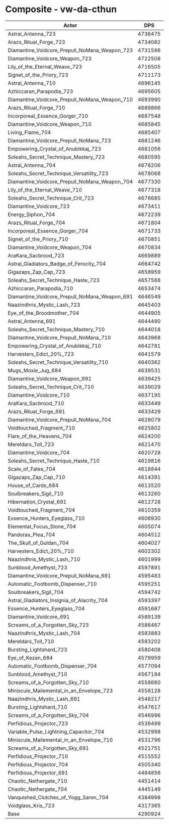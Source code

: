 # Composite - vw-da-cthun
| Actor | DPS | Increase |
|---|:---:|:---:|
|Astral_Antenna_723|4736475|10.38%|
|Arazs_Ritual_Forge_723|4734082|10.33%|
|Diamantine_Voidcore_Prepull_NoMana_Weapon_723|4731586|10.27%|
|Diamantine_Voidcore_Weapon_723|4722508|10.06%|
|Lily_of_the_Eternal_Weave_723|4716505|9.92%|
|Signet_of_the_Priory_723|4711173|9.79%|
|Astral_Antenna_710|4696145|9.44%|
|Azhiccaran_Parapodia_723|4695605|9.43%|
|Diamantine_Voidcore_Prepull_NoMana_Weapon_710|4693990|9.39%|
|Arazs_Ritual_Forge_710|4689866|9.30%|
|Incorporeal_Essence_Gorger_710|4687548|9.24%|
|Diamantine_Voidcore_Weapon_710|4685845|9.20%|
|Living_Flame_704|4685407|9.19%|
|Diamantine_Voidcore_Prepull_NoMana_723|4681246|9.10%|
|Empowering_Crystal_of_Anubikkaj_723|4681056|9.09%|
|Soleahs_Secret_Technique_Mastery_723|4680595|9.08%|
|Astral_Antenna_704|4678206|9.03%|
|Soleahs_Secret_Technique_Versatility_723|4678068|9.02%|
|Diamantine_Voidcore_Prepull_NoMana_Weapon_704|4677330|9.01%|
|Lily_of_the_Eternal_Weave_710|4677318|9.00%|
|Soleahs_Secret_Technique_Crit_723|4676685|8.99%|
|Diamantine_Voidcore_723|4673411|8.91%|
|Energy_Siphon_704|4672239|8.89%|
|Arazs_Ritual_Forge_704|4671804|8.88%|
|Incorporeal_Essence_Gorger_704|4671733|8.87%|
|Signet_of_the_Priory_710|4670851|8.85%|
|Diamantine_Voidcore_Weapon_704|4670834|8.85%|
|AraKara_Sacbrood_723|4669889|8.83%|
|Astral_Gladiators_Badge_of_Ferocity_704|4664742|8.71%|
|Gigazaps_Zap_Cap_723|4658959|8.58%|
|Soleahs_Secret_Technique_Haste_723|4657568|8.54%|
|Azhiccaran_Parapodia_710|4653474|8.45%|
|Diamantine_Voidcore_Prepull_NoMana_Weapon_691|4646549|8.29%|
|Naazindhris_Mystic_Lash_723|4645403|8.26%|
|Eye_of_the_Broodmother_704|4644905|8.25%|
|Astral_Antenna_691|4644480|8.24%|
|Soleahs_Secret_Technique_Mastery_710|4644018|8.23%|
|Diamantine_Voidcore_Prepull_NoMana_710|4643968|8.23%|
|Empowering_Crystal_of_Anubikkaj_710|4642781|8.20%|
|Harvesters_Edict_20%_723|4641579|8.17%|
|Soleahs_Secret_Technique_Versatility_710|4640362|8.14%|
|Mugs_Moxie_Jug_684|4639531|8.12%|
|Diamantine_Voidcore_Weapon_691|4639425|8.12%|
|Soleahs_Secret_Technique_Crit_710|4639029|8.11%|
|Diamantine_Voidcore_710|4637195|8.07%|
|AraKara_Sacbrood_710|4633449|7.98%|
|Arazs_Ritual_Forge_691|4633429|7.98%|
|Diamantine_Voidcore_Prepull_NoMana_704|4628079|7.86%|
|Voidtouched_Fragment_710|4625802|7.80%|
|Flare_of_the_Heavens_704|4624200|7.77%|
|Mereldars_Toll_723|4621470|7.70%|
|Diamantine_Voidcore_704|4620728|7.69%|
|Soleahs_Secret_Technique_Haste_710|4619816|7.66%|
|Scale_of_Fates_704|4618844|7.64%|
|Gigazaps_Zap_Cap_710|4614391|7.54%|
|House_of_Cards_684|4613520|7.52%|
|Soulbreakers_Sigil_710|4613260|7.51%|
|Hibernation_Crystal_691|4612728|7.50%|
|Voidtouched_Fragment_704|4610359|7.44%|
|Essence_Hunters_Eyeglass_710|4606930|7.36%|
|Elemental_Focus_Stone_704|4605074|7.32%|
|Pandoras_Plea_704|4604512|7.31%|
|The_Skull_of_Guldan_704|4604027|7.30%|
|Harvesters_Edict_20%_710|4602302|7.26%|
|Naazindhris_Mystic_Lash_710|4601999|7.25%|
|Sunblood_Amethyst_723|4597891|7.15%|
|Diamantine_Voidcore_Prepull_NoMana_691|4595483|7.10%|
|Automatic_Footbomb_Dispenser_710|4595251|7.09%|
|Soulbreakers_Sigil_704|4594742|7.08%|
|Astral_Gladiators_Insignia_of_Alacrity_704|4593397|7.05%|
|Essence_Hunters_Eyeglass_704|4591687|7.01%|
|Diamantine_Voidcore_691|4589139|6.95%|
|Screams_of_a_Forgotten_Sky_723|4586467|6.89%|
|Naazindhris_Mystic_Lash_704|4583883|6.83%|
|Mereldars_Toll_710|4583202|6.81%|
|Bursting_Lightshard_723|4580408|6.75%|
|Eye_of_Kezan_684|4579959|6.74%|
|Automatic_Footbomb_Dispenser_704|4577094|6.67%|
|Sunblood_Amethyst_710|4567194|6.44%|
|Screams_of_a_Forgotten_Sky_710|4558660|6.24%|
|Miniscule_Mailemental_in_an_Envelope_723|4558128|6.23%|
|Naazindhris_Mystic_Lash_691|4548217|6.00%|
|Bursting_Lightshard_710|4547617|5.98%|
|Screams_of_a_Forgotten_Sky_704|4546996|5.97%|
|Perfidious_Projector_723|4539499|5.79%|
|Variable_Pulse_Lightning_Capacitor_704|4532998|5.64%|
|Miniscule_Mailemental_in_an_Envelope_710|4531796|5.61%|
|Screams_of_a_Forgotten_Sky_691|4521751|5.38%|
|Perfidious_Projector_710|4515552|5.23%|
|Perfidious_Projector_704|4505340|5.00%|
|Perfidious_Projector_691|4484856|4.52%|
|Chaotic_Nethergate_710|4451414|3.74%|
|Chaotic_Nethergate_704|4445149|3.59%|
|Vanquished_Clutches_of_Yogg_Saron_704|4384998|2.19%|
|Voidglass_Kris_723|4317385|0.62%|
|Base|4290924|0.00%|
